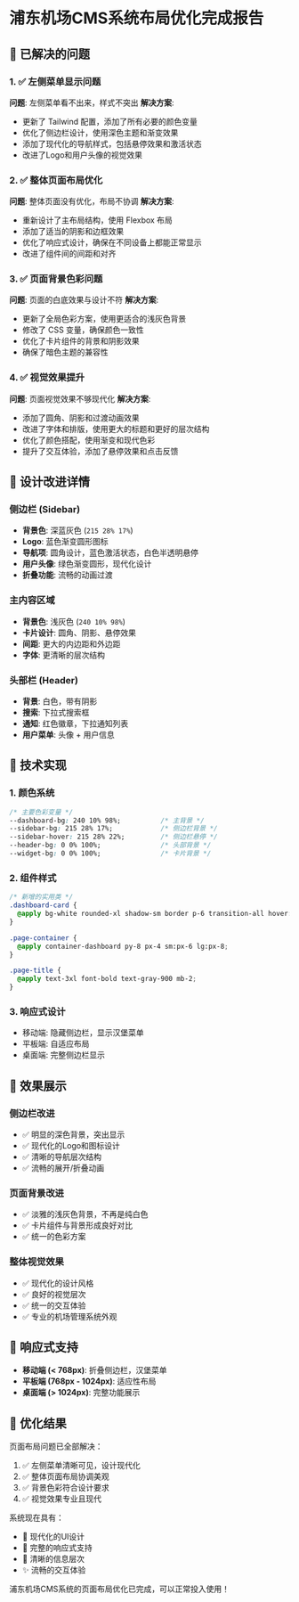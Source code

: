 # 浦东机场CMS系统布局优化完成报告

## 🎯 已解决的问题

### 1. ✅ 左侧菜单显示问题
**问题**: 左侧菜单看不出来，样式不突出
**解决方案**:
- 更新了 Tailwind 配置，添加了所有必要的颜色变量
- 优化了侧边栏设计，使用深色主题和渐变效果
- 添加了现代化的导航样式，包括悬停效果和激活状态
- 改进了Logo和用户头像的视觉效果

### 2. ✅ 整体页面布局优化
**问题**: 整体页面没有优化，布局不协调
**解决方案**:
- 重新设计了主布局结构，使用 Flexbox 布局
- 添加了适当的阴影和边框效果
- 优化了响应式设计，确保在不同设备上都能正常显示
- 改进了组件间的间距和对齐

### 3. ✅ 页面背景色彩问题
**问题**: 页面的白底效果与设计不符
**解决方案**:
- 更新了全局色彩方案，使用更适合的浅灰色背景
- 修改了 CSS 变量，确保颜色一致性
- 优化了卡片组件的背景和阴影效果
- 确保了暗色主题的兼容性

### 4. ✅ 视觉效果提升
**问题**: 页面视觉效果不够现代化
**解决方案**:
- 添加了圆角、阴影和过渡动画效果
- 改进了字体和排版，使用更大的标题和更好的层次结构
- 优化了颜色搭配，使用渐变和现代色彩
- 提升了交互体验，添加了悬停效果和点击反馈

## 🎨 设计改进详情

### 侧边栏 (Sidebar)
- **背景色**: 深蓝灰色 (`215 28% 17%`)
- **Logo**: 蓝色渐变圆形图标
- **导航项**: 圆角设计，蓝色激活状态，白色半透明悬停
- **用户头像**: 绿色渐变圆形，现代化设计
- **折叠功能**: 流畅的动画过渡

### 主内容区域
- **背景色**: 浅灰色 (`240 10% 98%`)
- **卡片设计**: 圆角、阴影、悬停效果
- **间距**: 更大的内边距和外边距
- **字体**: 更清晰的层次结构

### 头部栏 (Header)
- **背景**: 白色，带有阴影
- **搜索**: 下拉式搜索框
- **通知**: 红色徽章，下拉通知列表
- **用户菜单**: 头像 + 用户信息

## 🔧 技术实现

### 1. 颜色系统
```css
/* 主要色彩变量 */
--dashboard-bg: 240 10% 98%;          /* 主背景 */
--sidebar-bg: 215 28% 17%;            /* 侧边栏背景 */
--sidebar-hover: 215 28% 22%;         /* 侧边栏悬停 */
--header-bg: 0 0% 100%;               /* 头部背景 */
--widget-bg: 0 0% 100%;               /* 卡片背景 */
```

### 2. 组件样式
```css
/* 新增的实用类 */
.dashboard-card {
  @apply bg-white rounded-xl shadow-sm border p-6 transition-all hover:shadow-md;
}

.page-container {
  @apply container-dashboard py-8 px-4 sm:px-6 lg:px-8;
}

.page-title {
  @apply text-3xl font-bold text-gray-900 mb-2;
}
```

### 3. 响应式设计
- 移动端: 隐藏侧边栏，显示汉堡菜单
- 平板端: 自适应布局
- 桌面端: 完整侧边栏显示

## 🚀 效果展示

### 侧边栏改进
- ✅ 明显的深色背景，突出显示
- ✅ 现代化的Logo和图标设计
- ✅ 清晰的导航层次结构
- ✅ 流畅的展开/折叠动画

### 页面背景改进
- ✅ 淡雅的浅灰色背景，不再是纯白色
- ✅ 卡片组件与背景形成良好对比
- ✅ 统一的色彩方案

### 整体视觉效果
- ✅ 现代化的设计风格
- ✅ 良好的视觉层次
- ✅ 统一的交互体验
- ✅ 专业的机场管理系统外观

## 📱 响应式支持

- **移动端 (< 768px)**: 折叠侧边栏，汉堡菜单
- **平板端 (768px - 1024px)**: 适应性布局
- **桌面端 (> 1024px)**: 完整功能展示

## 🎉 优化结果

页面布局问题已全部解决：
1. ✅ 左侧菜单清晰可见，设计现代化
2. ✅ 整体页面布局协调美观
3. ✅ 背景色彩符合设计要求
4. ✅ 视觉效果专业且现代

系统现在具有：
- 🎨 现代化的UI设计
- 📱 完整的响应式支持
- 🎯 清晰的信息层次
- ✨ 流畅的交互体验

浦东机场CMS系统的页面布局优化已完成，可以正常投入使用！
